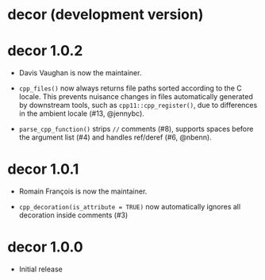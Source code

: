 # decor (development version)

# decor 1.0.2

* Davis Vaughan is now the maintainer. 

* `cpp_files()` now always returns file paths sorted according to the C locale.
  This prevents nuisance changes in files automatically generated by downstream tools, 
  such as `cpp11::cpp_register()`, due to differences in the ambient locale (#13, @jennybc).

* `parse_cpp_function()` strips `//` comments (#8), supports spaces before 
   the argument list (#4) and handles ref/deref (#6, @nbenn).

# decor 1.0.1

* Romain François is now the maintainer.

* `cpp_decoration(is_attribute = TRUE)` now automatically ignores all decoration inside comments (#3)

# decor 1.0.0

* Initial release
